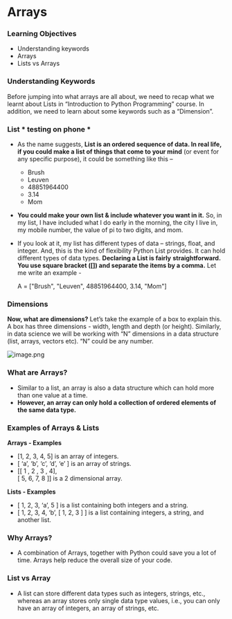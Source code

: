 # Arrays

### Learning Objectives

* Understanding keywords
* Arrays
* Lists vs Arrays

### Understanding Keywords

Before jumping into what arrays are all about, we need to recap what we learnt about Lists in “Introduction to Python Programming” course. In addition, we need to learn about some keywords such as a “Dimension”.

### List * testing on phone *

* As the name suggests, **List is an ordered sequence of data. In real life, if you could make a list of things that come to your mind** (or event for any specific purpose), it could be something like this –
  * Brush
  * Leuven
  * 48851964400
  * 3.14
  * Mom
* **You could make your own list & include whatever you want in it.** So, in my list, I have included what I do early in the morning, the city I live in, my mobile number, the value of pi to two digits, and mom.
*   If you look at it, my list has different types of data – strings, float, and integer. And, this is the kind of flexibility Python List provides. It can hold different types of data types. **Declaring a List is fairly** **straightforward. You use square bracket (\[]) and separate the items by a comma.** Let me write an example - 

    A = \["Brush", "Leuven", 48851964400, 3.14, "Mom"]

### Dimensions

**Now, what are dimensions?** Let’s take the example of a box to explain this. A box has three dimensions - width, length and depth (or height). Similarly, in data science we will be working with “N” dimensions in a data structure (list, arrays, vectors etc). “N” could be any number.

![image.png](https://dphi-live.s3.amazonaws.com/media_uploads/image_830f0e57f72e4069934a6c31dbbefdc4.png)

### What are Arrays?

* Similar to a list, an array is also a data structure which can hold more than one value at a time.
* **However, an array can only hold a collection of ordered elements of the same data type.**

### Examples of Arrays & Lists

**Arrays - Examples**

* \[1, 2, 3, 4, 5] is an array of integers.
* \[ ‘a’, ‘b’, ‘c’, ‘d’, ‘e’ ] is an array of strings.
* \[\[ 1 , 2 , 3 , 4],\
     \[ 5, 6, 7, 8 ]] is a 2 dimensional array.

**Lists - Examples**

* \[ 1, 2, 3, ‘a’, 5 ] is a list containing both integers and a string.
* \[ 1, 2, 3, 4, ‘b’, \[ 1, 2, 3 ] ] is a list containing integers, a string, and another list.

### Why Arrays?

* A combination of Arrays, together with Python could save you a lot of time. Arrays help reduce the overall size of your code.

### List vs Array

* A list can store different data types such as integers, strings, etc., whereas an array stores only single data type values, i.e., you can only have an array of integers, an array of strings, etc.
